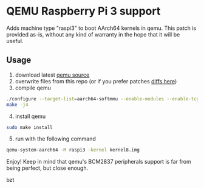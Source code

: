 QEMU Raspberry Pi 3 support
===========================

Adds machine type "raspi3" to boot AArch64 kernels in qemu. This patch is provided as-is, without any
kind of warranty in the hope that it will be useful.

Usage
-----

1. download latest [qemu source](https://github.com/qemu/qemu)
2. overwrite files from this repo (or if you prefer patches [diffs here](https://github.com/bztsrc/qemu-raspi3/tree/patches))
3. compile qemu

```sh
./configure --target-list=aarch64-softmmu --enable-modules --enable-tcg-interpreter --enable-debug-tcg --python=/usr/bin/python2.7
make -j4
```

4. install qemu

```sh
sudo make install
```

5. run with the following command

```sh
qemu-system-aarch64 -M raspi3 -kernel kernel8.img
```

Enjoy! Keep in mind that qemu's BCM2837 peripherals support is far from being perfect, but close enough.

bzt
